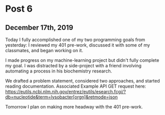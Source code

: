 # Post 6

## December 17th, 2019

Today I fully accomplished one of my two programming goals from yesterday: I reviewed my 401 pre-work, discussed it with some of my classmates, and began working on it.

I made progress on my machine-learning project but didn't fully complete my goal. 
I was distracted by a side-project with a friend involving automating a process in his biochemistry research.

We drafted a problem statement, considered two approaches, and started reading documentation.
Associated Example API GET request here: https://eutils.ncbi.nlm.nih.gov/entrez/eutils/esearch.fcgi/?db=nucleotide&term=lysobacter[orgn]&retmode=json

Tomorrow I plan on making more headway with the 401 pre-work.
